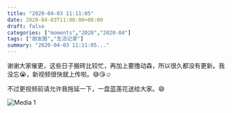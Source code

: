 ```yaml
---
title: "2020-04-03 11:11:05"
date: 2020-04-03T11:00:00+08:00
draft: false
categories: ["moments","2020","2020-04"]
tags: ["朋友圈","生活记录"]
summary: "2020-04-03 11:11:05..."
---
```


谢谢大家催更，这些日子搬砖比较忙，再加上要撸动森，所以很久都没有更新。我没忘😭，新视频很快就上传啦。😅😘☺️

不过更视频前请允许我拖延一下，一盘蓝莲花送给大家。😄

![Media 1](/Moments/photos/2020-04-03/202004031111050.jpg)

